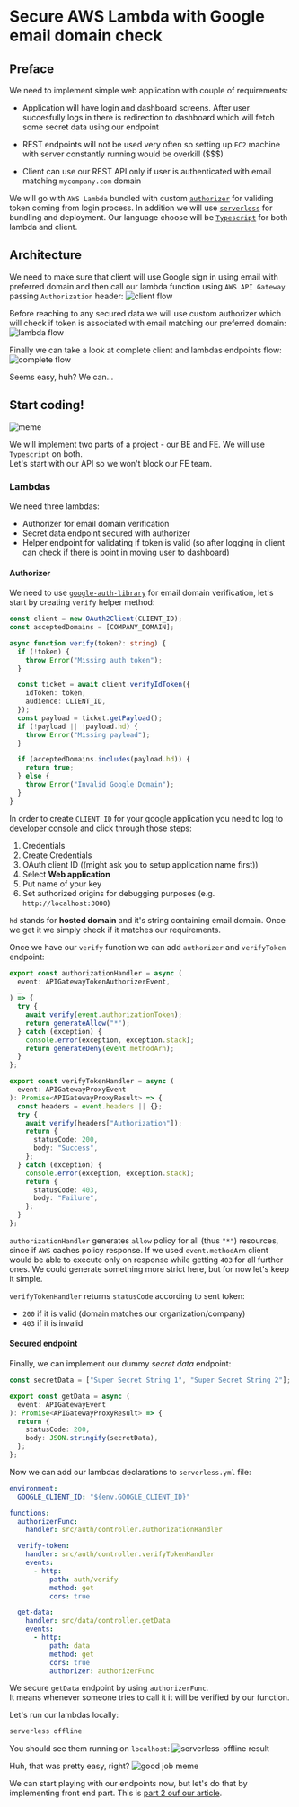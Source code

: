 # Secure AWS Lambda with Google email domain check

## Preface

We need to implement simple web application with couple of requirements:

- Application will have login and dashboard screens. After user succesfully logs in there is redirection to dashboard which will fetch some secret data using our endpoint

- REST endpoints will not be used very often so setting up `EC2` machine with server constantly running would be overkill (\$\$\$)

- Client can use our REST API only if user is authenticated with email matching `mycompany.com` domain

We will go with `AWS Lambda` bundled with custom [`authorizer`](https://docs.aws.amazon.com/apigateway/latest/developerguide/apigateway-use-lambda-authorizer.html) for validing token coming from login process. In addition we will use [`serverless`](http://serverless.com) for bundling and deployment. Our language choose will be [`Typescript`](http://typescriptlang.org) for both lambda and client.

## Architecture

We need to make sure that client will use Google sign in using email with preferred domain and then call our lambda function using `AWS API Gateway` passing `Authorization` header:
![client flow](client-flow.png)

Before reaching to any secured data we will use custom authorizer which will check if token is associated with email matching our preferred domain:
![lambda flow](lambda-flow.png)

Finally we can take a look at complete client and lambdas endpoints flow:
![complete flow](complete-flow.png)

Seems easy, huh? We can...

## Start coding!

![meme](programming-not-stressful.png)

We will implement two parts of a project - our BE and FE. We will use `Typescript` on both.  
Let's start with our API so we won't block our FE team.

### Lambdas

We need three lambdas:

- Authorizer for email domain verification
- Secret data endpoint secured with authorizer
- Helper endpoint for validating if token is valid (so after logging in client can check if there is point in moving user to dashboard)

#### Authorizer

We need to use [`google-auth-library`](https://www.npmjs.com/package/google-auth-library) for email domain verification, let's start by creating `verify` helper method:

```typescript
const client = new OAuth2Client(CLIENT_ID);
const acceptedDomains = [COMPANY_DOMAIN];

async function verify(token?: string) {
  if (!token) {
    throw Error("Missing auth token");
  }

  const ticket = await client.verifyIdToken({
    idToken: token,
    audience: CLIENT_ID,
  });
  const payload = ticket.getPayload();
  if (!payload || !payload.hd) {
    throw Error("Missing payload");
  }

  if (acceptedDomains.includes(payload.hd)) {
    return true;
  } else {
    throw Error("Invalid Google Domain");
  }
}
```

In order to create `CLIENT_ID` for your google application you need to log to [developer console](http://developers.google.com) and click through those steps:

1. Credentials
2. Create Credentials
3. OAuth client ID ((might ask you to setup application name first))
4. Select **Web application**
5. Put name of your key
6. Set authorized origins for debugging purposes (e.g. `http://localhost:3000`)

`hd` stands for **hosted domain** and it's string containing email domain. Once we get it we simply check if it matches our requirements.

Once we have our `verify` function we can add `authorizer` and `verifyToken` endpoint:

```typescript
export const authorizationHandler = async (
  event: APIGatewayTokenAuthorizerEvent,
  _
) => {
  try {
    await verify(event.authorizationToken);
    return generateAllow("*");
  } catch (exception) {
    console.error(exception, exception.stack);
    return generateDeny(event.methodArn);
  }
};

export const verifyTokenHandler = async (
  event: APIGatewayProxyEvent
): Promise<APIGatewayProxyResult> => {
  const headers = event.headers || {};
  try {
    await verify(headers["Authorization"]);
    return {
      statusCode: 200,
      body: "Success",
    };
  } catch (exception) {
    console.error(exception, exception.stack);
    return {
      statusCode: 403,
      body: "Failure",
    };
  }
};
```

`authorizationHandler` generates `allow` policy for all (thus `"*"`) resources, since if `AWS` caches policy response. If we used `event.methodArn` client would be able to execute only on response while getting `403` for all further ones. We could generate something more strict here, but for now let's keep it simple.

`verifyTokenHandler` returns `statusCode` according to sent token:

- `200` if it is valid (domain matches our organization/company)
- `403` if it is invalid

#### Secured endpoint

Finally, we can implement our dummy _secret data_ endpoint:

```typescript
const secretData = ["Super Secret String 1", "Super Secret String 2"];

export const getData = async (
  event: APIGatewayEvent
): Promise<APIGatewayProxyResult> => {
  return {
    statusCode: 200,
    body: JSON.stringify(secretData),
  };
};
```

Now we can add our lambdas declarations to `serverless.yml` file:

```yaml
environment:
  GOOGLE_CLIENT_ID: "${env.GOOGLE_CLIENT_ID}"

functions:
  authorizerFunc:
    handler: src/auth/controller.authorizationHandler

  verify-token:
    handler: src/auth/controller.verifyTokenHandler
    events:
      - http:
          path: auth/verify
          method: get
          cors: true

  get-data:
    handler: src/data/controller.getData
    events:
      - http:
          path: data
          method: get
          cors: true
          authorizer: authorizerFunc
```

We secure `getData` endpoint by using `authorizerFunc`.  
 It means whenever someone tries to call it it will be verified by our function.

Let's run our lambdas locally:

```bash
serverless offline
```

You should see them running on `localhost`:
![serverless-offline result](serverless-offline.png)

Huh, that was pretty easy, right?
![good job meme](meme-dwight.jpg)

We can start playing with our endpoints now, but let's do that by implementing front end part. This is [part 2 ouf our article](#).
